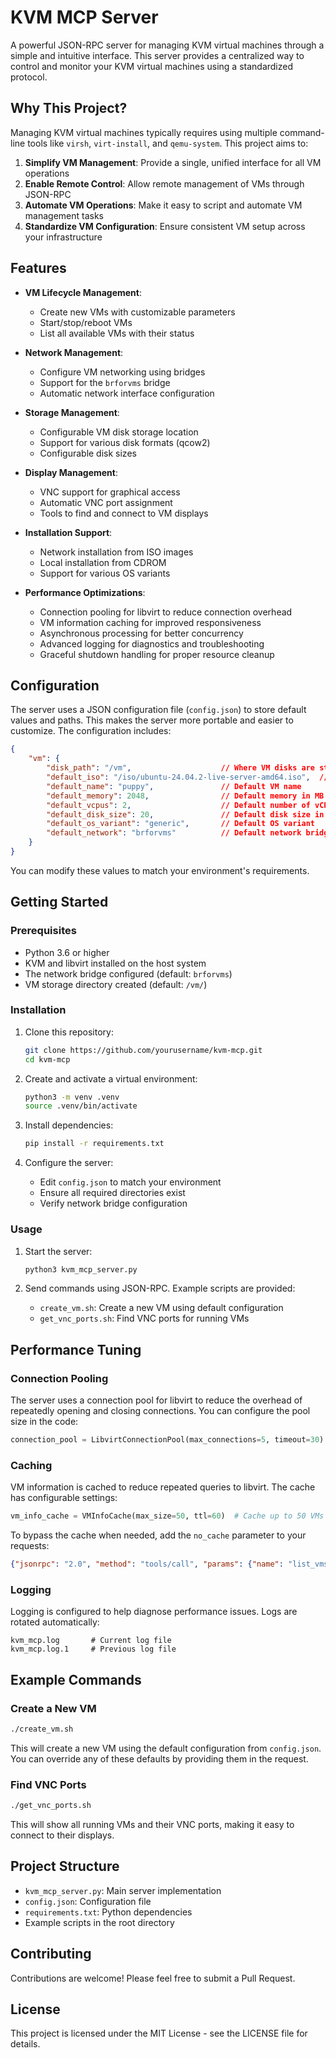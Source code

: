 # KVM MCP Server

A powerful JSON-RPC server for managing KVM virtual machines through a simple and intuitive interface. This server provides a centralized way to control and monitor your KVM virtual machines using a standardized protocol.

## Why This Project?

Managing KVM virtual machines typically requires using multiple command-line tools like `virsh`, `virt-install`, and `qemu-system`. This project aims to:

1. **Simplify VM Management**: Provide a single, unified interface for all VM operations
2. **Enable Remote Control**: Allow remote management of VMs through JSON-RPC
3. **Automate VM Operations**: Make it easy to script and automate VM management tasks
4. **Standardize VM Configuration**: Ensure consistent VM setup across your infrastructure

## Features

- **VM Lifecycle Management**:
  - Create new VMs with customizable parameters
  - Start/stop/reboot VMs
  - List all available VMs with their status

- **Network Management**:
  - Configure VM networking using bridges
  - Support for the `brforvms` bridge
  - Automatic network interface configuration

- **Storage Management**:
  - Configurable VM disk storage location
  - Support for various disk formats (qcow2)
  - Configurable disk sizes

- **Display Management**:
  - VNC support for graphical access
  - Automatic VNC port assignment
  - Tools to find and connect to VM displays

- **Installation Support**:
  - Network installation from ISO images
  - Local installation from CDROM
  - Support for various OS variants

- **Performance Optimizations**:
  - Connection pooling for libvirt to reduce connection overhead
  - VM information caching for improved responsiveness
  - Asynchronous processing for better concurrency
  - Advanced logging for diagnostics and troubleshooting
  - Graceful shutdown handling for proper resource cleanup

## Configuration

The server uses a JSON configuration file (`config.json`) to store default values and paths. This makes the server more portable and easier to customize. The configuration includes:

```json
{
    "vm": {
        "disk_path": "/vm",                    // Where VM disks are stored
        "default_iso": "/iso/ubuntu-24.04.2-live-server-amd64.iso",  // Default installation media
        "default_name": "puppy",               // Default VM name
        "default_memory": 2048,                // Default memory in MB
        "default_vcpus": 2,                    // Default number of vCPUs
        "default_disk_size": 20,               // Default disk size in GB
        "default_os_variant": "generic",       // Default OS variant
        "default_network": "brforvms"          // Default network bridge
    }
}
```

You can modify these values to match your environment's requirements.

## Getting Started

### Prerequisites

- Python 3.6 or higher
- KVM and libvirt installed on the host system
- The network bridge configured (default: `brforvms`)
- VM storage directory created (default: `/vm/`)

### Installation

1. Clone this repository:
   ```bash
   git clone https://github.com/yourusername/kvm-mcp.git
   cd kvm-mcp
   ```

2. Create and activate a virtual environment:
   ```bash
   python3 -m venv .venv
   source .venv/bin/activate
   ```

3. Install dependencies:
   ```bash
   pip install -r requirements.txt
   ```

4. Configure the server:
   - Edit `config.json` to match your environment
   - Ensure all required directories exist
   - Verify network bridge configuration

### Usage

1. Start the server:
   ```bash
   python3 kvm_mcp_server.py
   ```

2. Send commands using JSON-RPC. Example scripts are provided:
   - `create_vm.sh`: Create a new VM using default configuration
   - `get_vnc_ports.sh`: Find VNC ports for running VMs

## Performance Tuning

### Connection Pooling

The server uses a connection pool for libvirt to reduce the overhead of repeatedly opening and closing connections. You can configure the pool size in the code:

```python
connection_pool = LibvirtConnectionPool(max_connections=5, timeout=30)
```

### Caching

VM information is cached to reduce repeated queries to libvirt. The cache has configurable settings:

```python
vm_info_cache = VMInfoCache(max_size=50, ttl=60)  # Cache up to 50 VMs with 60-second TTL
```

To bypass the cache when needed, add the `no_cache` parameter to your requests:

```json
{"jsonrpc": "2.0", "method": "tools/call", "params": {"name": "list_vms", "arguments": {"no_cache": true}}, "id": 1}
```

### Logging

Logging is configured to help diagnose performance issues. Logs are rotated automatically:

```
kvm_mcp.log       # Current log file
kvm_mcp.log.1     # Previous log file
```

## Example Commands

### Create a New VM
```bash
./create_vm.sh
```
This will create a new VM using the default configuration from `config.json`. You can override any of these defaults by providing them in the request.

### Find VNC Ports
```bash
./get_vnc_ports.sh
```
This will show all running VMs and their VNC ports, making it easy to connect to their displays.

## Project Structure

- `kvm_mcp_server.py`: Main server implementation
- `config.json`: Configuration file
- `requirements.txt`: Python dependencies
- Example scripts in the root directory

## Contributing

Contributions are welcome! Please feel free to submit a Pull Request.

## License

This project is licensed under the MIT License - see the LICENSE file for details. 